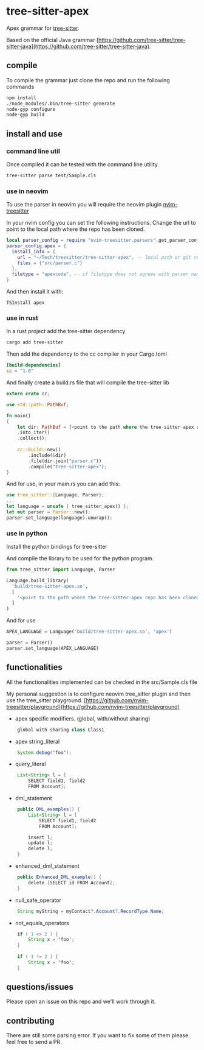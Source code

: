 # tree-sitter-apex

Apex grammar for [tree-sitter](https://github.com/tree-sitter/tree-sitter).

Based on the official Java grammar [https://github.com/tree-sitter/tree-sitter-java](https://github.com/tree-sitter/tree-sitter-java).

## compile

To compile the grammar just clone the repo and run the following commands

```sh
npm install
./node_modules/.bin/tree-sitter generate
node-gyp configure
node-gyp build
```
## install and use

### command line util

Once compiled it can be tested with the command line utility.

```sh
tree-sitter parse test/Sample.cls
```

### use in neovim

To use the parser in neovim you will require the neovim plugin [nvim-treesitter](https://github.com/nvim-treesitter/nvim-treesitter)

In your nvim config you can set the following instructions. Change the url to point to the local path where the repo has been cloned.

```lua
local parser_config = require "nvim-treesitter.parsers".get_parser_configs()
parser_config.apex = {
  install_info = {
    url = "~/Tech/treesitter/tree-sitter-apex", -- local path or git repo
    files = {"src/parser.c"}
  },
  filetype = "apexcode", -- if filetype does not agrees with parser name
}
```

And then install it with:

```
TSInstall apex
```

### use in rust

In a rust project add the tree-sitter dependency

```sh
cargo add tree-sitter
```

Then add the dependency to the cc compiler in your Cargo.toml

```toml
[build-dependencies]
cc = "1.0"
```

And finally create a build.rs file that will compile the tree-sitter lib

```rust
extern crate cc;

use std::path::PathBuf;

fn main()
{
    let dir: PathBuf = [<point to the path where the tree-sitter-apex repo has been cloned in your local machine> ]
    .into_iter()
    .collect();
     
    cc::Build::new()
        .include(&dir)
        .file(dir.join("parser.c"))
        .compile("tree-sitter-apex");
}

```

And for use, in your main.rs you can add this:

```rust
use tree_sitter::{Language, Parser};
...
let language = unsafe { tree_sitter_apex() };
let mut parser = Parser::new();
parser.set_language(language).unwrap();

```

### use in python

Install the python bindings for tree-sitter

And compile the library to be used for the python program.

```python
from tree_sitter import Language, Parser

Language.build_library(
  'build/tree-sitter-apex.so',
  [
    '<point to the path where the tree-sitter-apex repo has been cloned in your local machine>'
  ]
)
```

And for use

```python
APEX_LANGUAGE = Language('build/tree-sitter-apex.so', 'apex')

parser = Parser()
parser.set_language(APEX_LANGUAGE)
```

## functionalities

All the functionalities implemented can be checked in the src/Sample.cls file

My personal suggestion is to configure neovim tree_sitter plugin and then use the tree_sitter playground. [https://github.com/nvim-treesitter/playground](https://github.com/nvim-treesitter/playground)

- apex specific modifiers. (global, with/without sharing)
```java    
    global with sharing class Class1
```
- apex string\_literal
```java
    System.debug('foo');
```
- query\_literal
```java    
    List<String> l = [ 
        SELECT field1, field2 
        FROM Account];
```
- dml\_statement
```java    
    public DML_examples() {
        List<String> l = [ 
            SELECT field1, field2 
            FROM Account];

        insert l;
        update l;
        delete l;
    }
```
- enhanced\_dml\_statement
```java
    public Enhanced_DML_example() {
        delete [SELECT id FROM Account];
    }
```
- null\_safe\_operator
```java
    String myString = myContact?.Account?.RecordType.Name;
```
- not\_equals\_operators
```java
    if ( 1 <> 2 ) {
        String x = 'foo';
    }
 
    if ( 1 != 2 ) {
        String x = 'foo';
    }
```
## questions/issues

Please open an issue on this repo and we'll work through it.

## contributing

There are still some parsing error. If you want to fix some of them please feel free to send a PR.
